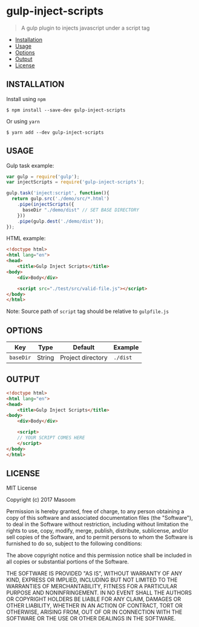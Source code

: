 # gulp-inject-scripts

> A gulp plugin to injects javascript under a script tag

* [Installation](#installation)
* [Usage](#usage)
* [Options](#options)
* [Output](#output)
* [License](#license)

## INSTALLATION

Install using `npm`

```
$ npm install --save-dev gulp-inject-scripts
```

Or using `yarn`

```
$ yarn add --dev gulp-inject-scripts
```

## USAGE

Gulp task example:

```javascript
var gulp = require('gulp');
var injectScripts = require('gulp-inject-scripts');

gulp.task('inject:script', function(){
  return gulp.src('./demo/src/*.html')
    .pipe(injectScripts({
      baseDir "./demo/dist" // SET BASE DIRECTORY
    }))
    .pipe(gulp.dest('./demo/dist'));
});
```

HTML example:

```html
<!doctype html>
<html lang="en">
<head>
    <title>Gulp Inject Scripts</title>
<body>
    <div>Body</div>

    <script src="./test/src/valid-file.js"></script>
</body>
</html>
```

Note: Source path of `script` tag should be relative to `gulpfile.js`

## OPTIONS

| Key   | Type   | Default | Example |
|---|---|---|---|
| `baseDir`   | String  | Project directory  | `./dist` |

## OUTPUT

```html
<!doctype html>
<html lang="en">
<head>
    <title>Gulp Inject Scripts</title>
<body>
    <div>Body</div>

    <script>
    // YOUR SCRIPT COMES HERE
    </script>
</body>
</html>
```

## LICENSE

MIT License

Copyright (c) 2017 Masoom

Permission is hereby granted, free of charge, to any person obtaining a copy
of this software and associated documentation files (the "Software"), to deal
in the Software without restriction, including without limitation the rights
to use, copy, modify, merge, publish, distribute, sublicense, and/or sell
copies of the Software, and to permit persons to whom the Software is
furnished to do so, subject to the following conditions:

The above copyright notice and this permission notice shall be included in all
copies or substantial portions of the Software.

THE SOFTWARE IS PROVIDED "AS IS", WITHOUT WARRANTY OF ANY KIND, EXPRESS OR
IMPLIED, INCLUDING BUT NOT LIMITED TO THE WARRANTIES OF MERCHANTABILITY,
FITNESS FOR A PARTICULAR PURPOSE AND NONINFRINGEMENT. IN NO EVENT SHALL THE
AUTHORS OR COPYRIGHT HOLDERS BE LIABLE FOR ANY CLAIM, DAMAGES OR OTHER
LIABILITY, WHETHER IN AN ACTION OF CONTRACT, TORT OR OTHERWISE, ARISING FROM,
OUT OF OR IN CONNECTION WITH THE SOFTWARE OR THE USE OR OTHER DEALINGS IN THE
SOFTWARE.
